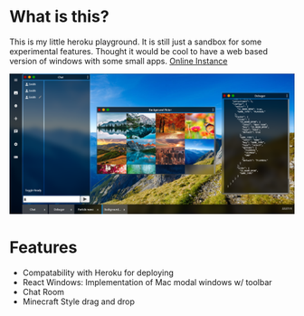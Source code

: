 # What is this?

This is my little heroku playground. It is still just a sandbox for some experimental features. Thought it would be cool to have a web based version of windows with some small apps. [Online Instance](https://aqueous-oasis-77174.herokuapp.com/)

![Screenshot](https://raw.githubusercontent.com/ruttyj/heroku-sandbox/main/docs/screenshot_2021-08-11.png)

# Features

-   Compatability with Heroku for deploying
-   React Windows: Implementation of Mac modal windows w/ toolbar
-   Chat Room
-   Minecraft Style drag and drop
